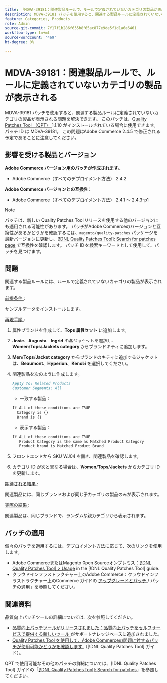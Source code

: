 ```yaml
---
title: 「MDVA-39181：関連製品ルールで、ルールで定義されていないカテゴリの製品が表示される」
description: MDVA-39181 パッチを使用すると、関連する製品ルールに定義されていないカテゴリの製品が表示される問題を解決できます。 このパッチは、[Quality Patches Tool （QPT） ] （https://experienceleague.adobe.com/ja/docs/commerce-knowledge-base/kb/announcements/commerce-announcements/magento-quality-patches-released-new-tool-to-self-serve-quality-patches） 1.1.10 がインストールされている場合に利用できます。 パッチ ID は MDVA-39181。 この問題はAdobe Commerce 2.4.5 で修正される予定であることに注意してください。
feature: Categories, Products
role: Admin
source-git-commit: 7f17f1b286f635b8f65ac877e9de5f1d1a6a6461
workflow-type: tm+mt
source-wordcount: '469'
ht-degree: 0%

---
```


# MDVA-39181：関連製品ルールで、ルールに定義されていないカテゴリの製品が表示される

MDVA-39181 パッチを使用すると、関連する製品ルールに定義されていないカテゴリの製品が表示される問題を解決できます。 このパッチは、[Quality Patches Tool （QPT） ](https://experienceleague.adobe.com/ja/docs/commerce-knowledge-base/kb/announcements/commerce-announcements/magento-quality-patches-released-new-tool-to-self-serve-quality-patches)1.1.10 がインストールされている場合に使用できます。 パッチ ID は MDVA-39181。 この問題はAdobe Commerce 2.4.5 で修正される予定であることに注意してください。

## 影響を受ける製品とバージョン

**Adobe Commerce バージョン用のパッチが作成されます。**

* Adobe Commerce（すべてのデプロイメント方法） 2.4.2

**Adobe Commerce バージョンとの互換性：**

* Adobe Commerce（すべてのデプロイメント方法） 2.4.1 ～ 2.4.3-p1

>[!NOTE]
>
>パッチは、新しい Quality Patches Tool リリースを使用する他のバージョンにも適用される可能性があります。 パッチがAdobe Commerceのバージョンと互換性があるかどうかを確認するには、`magento/quality-patches` パッケージを最新バージョンに更新し、[[!DNL Quality Patches Tool]: Search for patches page](https://experienceleague.adobe.com/ja/docs/commerce-knowledge-base/kb/announcements/commerce-announcements/magento-quality-patches-released-new-tool-to-self-serve-quality-patches) で互換性を確認します。 パッチ ID を検索キーワードとして使用して、パッチを見つけます。

## 問題

関連する製品ルールには、ルールで定義されていないカテゴリの製品が表示されます。

<u> 前提条件 </u>:

サンプルデータをインストールします。

<u> 再現手順 </u>:

1. 属性ブランドを作成して、**Tops 属性セット** に追加します。
1. **Josie**、**Augusta**、**Ingrid** の各ジャケットを選択し、**Women**/**Tops**/**Jackets category** からブランドキティに追加します。
1. **Men**/**Tops**/**Jacket category** からブランドのキティに追加するジャケットは、**Beaumont**、**Hyperion**、**Kenobi** を選択してください。
1. 関連製品を次のように作成します。

   ```markdown
   Apply To: Related Products
   Customer Segments: All
   ```

   * 一致する製品：

   ```markdown
   If ALL of these conditions are TRUE
     Category is {}
     Brand is {}
   ```

   * 表示する製品：

   ```markdown
   If ALL of these conditions are TRUE
      Product Category is the same as Matched Product Category
      Product brand is Matched Product Brand
   ```

1. フロントエンドから SKU WJ04 を開き、関連製品を確認します。
1. カテゴリ ID が次と異なる場合は、**Women**/**Tops**/**Jackets** からカテゴリ ID を更新します。

<u> 期待される結果 </u>:

関連製品には、同じブランドおよび同じ子カテゴリの製品のみが表示されます。

<u> 実際の結果 </u>:

関連製品は、同じブランドで、ランダムな親カテゴリから表示されます。

## パッチの適用

個々のパッチを適用するには、デプロイメント方法に応じて、次のリンクを使用します。

* Adobe CommerceまたはMagento Open Sourceオンプレミス：[[!DNL Quality Patches Tool] > Usage](/help/tools/quality-patches-tool/usage.md) in the [!DNL Quality Patches Tool] guide.
* クラウドインフラストラクチャー上のAdobe Commerce：クラウドインフラストラクチャー上のCommerce ガイドの [ アップグレードとパッチ ](https://experienceleague.adobe.com/docs/commerce-cloud-service/user-guide/develop/upgrade/apply-patches.html?lang=ja)/ パッチの適用」を参照してください。

## 関連資料

品質向上パッチツールの詳細については、次を参照してください。

* [ 品質向上パッチツールがリリースされました：品質向上パッチをセルフサービスで提供する新しいツール ](https://experienceleague.adobe.com/ja/docs/commerce-knowledge-base/kb/announcements/commerce-announcements/magento-quality-patches-released-new-tool-to-self-serve-quality-patches) がサポートナレッジベースに追加されました。
* [Quality Patches Tool を使用して、Adobe Commerceの問題に対するパッチが使用可能かどうかを確認します ](/help/tools/quality-patches-tool/patches-available-in-qpt/check-patch-for-magento-issue-with-magento-quality-patches.md) （[!DNL Quality Patches Tool] ガイド）。

QPT で使用可能なその他のパッチの詳細については、[!DNL Quality Patches Tool] ガイドの「[[!DNL Quality Patches Tool]: Search for patches](https://experienceleague.adobe.com/tools/commerce-quality-patches/index.html?lang=ja)」を参照してください。
